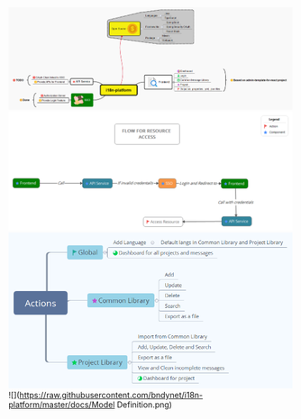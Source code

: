 ![](https://raw.githubusercontent.com/bndynet/i18n-platform/master/docs/overview.png)
![](https://raw.githubusercontent.com/bndynet/i18n-platform/master/docs/workflow.png)
![](https://raw.githubusercontent.com/bndynet/i18n-platform/master/docs/Actions.png)
![](https://raw.githubusercontent.com/bndynet/i18n-platform/master/docs/Model Definition.png)